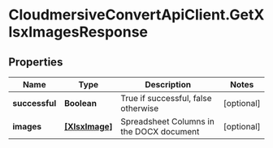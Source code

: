 # CloudmersiveConvertApiClient.GetXlsxImagesResponse

## Properties
Name | Type | Description | Notes
------------ | ------------- | ------------- | -------------
**successful** | **Boolean** | True if successful, false otherwise | [optional] 
**images** | [**[XlsxImage]**](XlsxImage.md) | Spreadsheet Columns in the DOCX document | [optional] 


